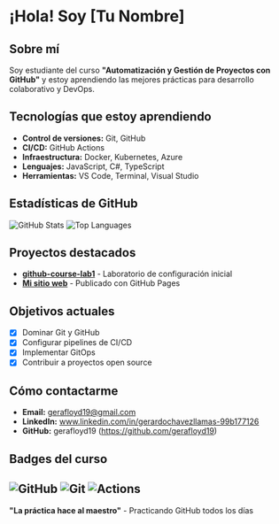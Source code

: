 # ¡Hola! Soy [Tu Nombre]
## Sobre mí
Soy estudiante del curso **"Automatización y Gestión de Proyectos con
GitHub"** y estoy aprendiendo las mejores prácticas para desarrollo
colaborativo y DevOps.
## Tecnologías que estoy aprendiendo
- **Control de versiones:** Git, GitHub
- **CI/CD:** GitHub Actions
- **Infraestructura:** Docker, Kubernetes, Azure
- **Lenguajes:** JavaScript, C#, TypeScript
- **Herramientas:** VS Code, Terminal, Visual Studio
## Estadísticas de GitHub
![GitHub Stats](https://github-readme-stats.vercel.app/api?username=gerafloyd19&show_icons=true&theme=radical)
![Top Languages](https://github-readme-stats.vercel.app/api/toplangs/?username=gerafloyd19&layout=compact&theme=radical)
## Proyectos destacados
- **[github-course-lab1](https://github.com/[tu-org]/github-course-lab1)** -
Laboratorio de configuración inicial
- **[Mi sitio web](https://[tu-org].github.io/github-course-lab1)** -
Publicado con GitHub Pages
## Objetivos actuales
- [x] Dominar Git y GitHub
- [x] Configurar pipelines de CI/CD
- [x] Implementar GitOps
- [x] Contribuir a proyectos open source
## Cómo contactarme
- **Email:** gerafloyd19@gmail.com
- **LinkedIn:** www.linkedin.com/in/gerardochavezllamas-99b177126
- **GitHub:** gerafloyd19 (https://github.com/gerafloyd19)
## Badges del curso
![GitHub](https://img.shields.io/badge/GitHub-100000?style=for-thebadge&logo=github&logoColor=white)
![Git](https://img.shields.io/badge/Git-F05032?style=for-thebadge&logo=git&logoColor=white)
![Actions](https://img.shields.io/badge/GitHub_Actions-2088FF?style=for-thebadge&logo=github-actions&logoColor=white)
---
**"La práctica hace al maestro"** - Practicando GitHub todos los días